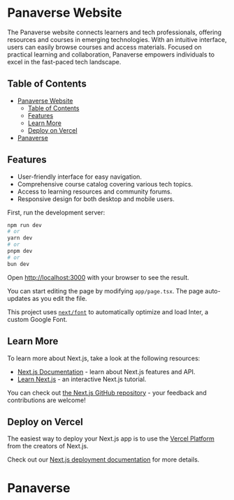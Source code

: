 # Panaverse Website

The Panaverse website connects learners and tech professionals, offering resources and courses in emerging technologies. With an intuitive interface, users can easily browse courses and access materials. Focused on practical learning and collaboration, Panaverse empowers individuals to excel in the fast-paced tech landscape.

## Table of Contents
- [Panaverse Website](#panaverse-website)
  - [Table of Contents](#table-of-contents)
  - [Features](#features)
  - [Learn More](#learn-more)
  - [Deploy on Vercel](#deploy-on-vercel)
- [Panaverse](#panaverse)

## Features
- User-friendly interface for easy navigation.
- Comprehensive course catalog covering various tech topics.
- Access to learning resources and community forums.
- Responsive design for both desktop and mobile users.


First, run the development server:

```bash
npm run dev
# or
yarn dev
# or
pnpm dev
# or
bun dev
```

Open [http://localhost:3000](http://localhost:3000) with your browser to see the result.

You can start editing the page by modifying `app/page.tsx`. The page auto-updates as you edit the file.

This project uses [`next/font`](https://nextjs.org/docs/basic-features/font-optimization) to automatically optimize and load Inter, a custom Google Font.

## Learn More

To learn more about Next.js, take a look at the following resources:

- [Next.js Documentation](https://nextjs.org/docs) - learn about Next.js features and API.
- [Learn Next.js](https://nextjs.org/learn) - an interactive Next.js tutorial.

You can check out [the Next.js GitHub repository](https://github.com/vercel/next.js/) - your feedback and contributions are welcome!

## Deploy on Vercel

The easiest way to deploy your Next.js app is to use the [Vercel Platform](https://vercel.com/new?utm_medium=default-template&filter=next.js&utm_source=create-next-app&utm_campaign=create-next-app-readme) from the creators of Next.js.

Check out our [Next.js deployment documentation](https://nextjs.org/docs/deployment) for more details.
# Panaverse
